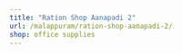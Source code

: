 ```yaml
---
title: "Ration Shop Aanapadi 2"
url: /malappuram/ration-shop-aanapadi-2/
shop: office supplies
---
```

